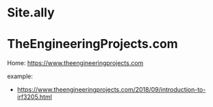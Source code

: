 # Site.ally
# TheEngineeringProjects.com
Home: https://www.theengineeringprojects.com

example:
- https://www.theengineeringprojects.com/2018/09/introduction-to-irf3205.html

